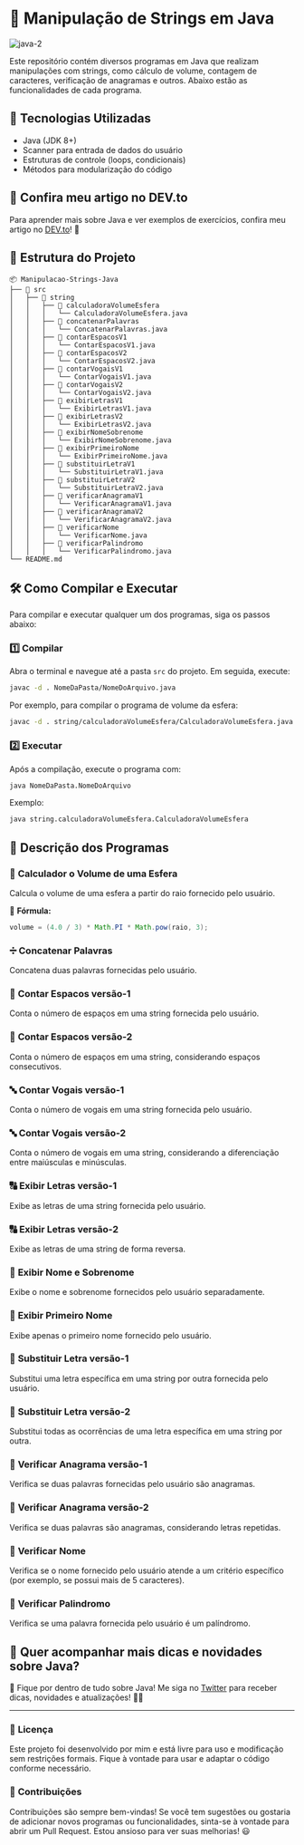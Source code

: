 # 📌 Manipulação de Strings em Java

![java-2](https://github.com/user-attachments/assets/6c1cb886-2e99-4874-afb8-65b9497bf7f2)

Este repositório contém diversos programas em Java que realizam manipulações com strings, 
como cálculo de volume, contagem de caracteres, verificação de anagramas e outros. 
Abaixo estão as funcionalidades de cada programa.

## 🚀 Tecnologias Utilizadas

- Java (JDK 8+)
- Scanner para entrada de dados do usuário
- Estruturas de controle (loops, condicionais)
- Métodos para modularização do código

## 📌 Confira meu artigo no DEV.to

Para aprender mais sobre Java e ver exemplos de exercícios, confira meu artigo no [DEV.to](https://dev.to/vitorpaiola/lista-de-exercicios-basicos-em-java-part-2-5aj2)! 🚀

## 📂 Estrutura do Projeto

```estrutura
📦 Manipulacao-Strings-Java
├── 📁 src
│   ├── 📁 string
│   │   ├── 📁 calculadoraVolumeEsfera
│   │   │   └── CalculadoraVolumeEsfera.java
│   │   ├── 📁 concatenarPalavras
│   │   │   └── ConcatenarPalavras.java
│   │   ├── 📁 contarEspacosV1
│   │   │   └── ContarEspacosV1.java
│   │   ├── 📁 contarEspacosV2
│   │   │   └── ContarEspacosV2.java
│   │   ├── 📁 contarVogaisV1
│   │   │   └── ContarVogaisV1.java
│   │   ├── 📁 contarVogaisV2
│   │   │   └── ContarVogaisV2.java
│   │   ├── 📁 exibirLetrasV1
│   │   │   └── ExibirLetrasV1.java
│   │   ├── 📁 exibirLetrasV2
│   │   │   └── ExibirLetrasV2.java
│   │   ├── 📁 exibirNomeSobrenome
│   │   │   └── ExibirNomeSobrenome.java
│   │   ├── 📁 exibirPrimeiroNome
│   │   │   └── ExibirPrimeiroNome.java
│   │   ├── 📁 substituirLetraV1
│   │   │   └── SubstituirLetraV1.java
│   │   ├── 📁 substituirLetraV2
│   │   │   └── SubstituirLetraV2.java
│   │   ├── 📁 verificarAnagramaV1
│   │   │   └── VerificarAnagramaV1.java
│   │   ├── 📁 verificarAnagramaV2
│   │   │   └── VerificarAnagramaV2.java
│   │   ├── 📁 verificarNome
│   │   │   └── VerificarNome.java
│   │   ├── 📁 verificarPalindromo
│   │   │   └── VerificarPalindromo.java
└── README.md
```

## 🛠️ Como Compilar e Executar

Para compilar e executar qualquer um dos programas, siga os passos abaixo:

### 1️⃣ **Compilar**

Abra o terminal e navegue até a pasta `src` do projeto. Em seguida, execute:

```sh
javac -d . NomeDaPasta/NomeDoArquivo.java
```

Por exemplo, para compilar o programa de volume da esfera:

```sh
javac -d . string/calculadoraVolumeEsfera/CalculadoraVolumeEsfera.java
```

### 2️⃣ **Executar**

Após a compilação, execute o programa com:

```sh
java NomeDaPasta.NomeDoArquivo
```

Exemplo:

```sh
java string.calculadoraVolumeEsfera.CalculadoraVolumeEsfera
```

## 📌 Descrição dos Programas

### 🔵 **Calculador o Volume de uma Esfera**

Calcula o volume de uma esfera a partir do raio fornecido pelo usuário.

📌 **Fórmula:**
```java
volume = (4.0 / 3) * Math.PI * Math.pow(raio, 3);
```

### ➗ **Concatenar Palavras**

Concatena duas palavras fornecidas pelo usuário.

### 🔢 **Contar Espacos versão-1**

Conta o número de espaços em uma string fornecida pelo usuário.

### 🔢 **Contar Espacos versão-2**

Conta o número de espaços em uma string, considerando espaços consecutivos.

### 🔤 **Contar Vogais versão-1**

Conta o número de vogais em uma string fornecida pelo usuário.

### 🔤 **Contar Vogais versão-2**

Conta o número de vogais em uma string, considerando a diferenciação entre maiúsculas e minúsculas.

### 🔠 **Exibir Letras versão-1**

Exibe as letras de uma string fornecida pelo usuário.

### 🔠 **Exibir Letras versão-2**

Exibe as letras de uma string de forma reversa.

### 📝 **Exibir Nome e Sobrenome**

Exibe o nome e sobrenome fornecidos pelo usuário separadamente.

### 📝 **Exibir Primeiro Nome**

Exibe apenas o primeiro nome fornecido pelo usuário.

### 🔄 **Substituir Letra versão-1**

Substitui uma letra específica em uma string por outra fornecida pelo usuário.

### 🔄 **Substituir Letra versão-2**

Substitui todas as ocorrências de uma letra específica em uma string por outra.

### 🔑 **Verificar Anagrama versão-1**

Verifica se duas palavras fornecidas pelo usuário são anagramas.

### 🔑 **Verificar Anagrama versão-2**

Verifica se duas palavras são anagramas, considerando letras repetidas.

### 🧾 **Verificar Nome**

Verifica se o nome fornecido pelo usuário atende a um critério específico (por exemplo, se possui mais de 5 caracteres).

### 🔄 **Verificar Palindromo**

Verifica se uma palavra fornecida pelo usuário é um palíndromo.

## 📌 Quer acompanhar mais dicas e novidades sobre Java?

🔔 Fique por dentro de tudo sobre Java! Me siga no [Twitter](https://x.com/v__souz) para receber dicas, novidades e atualizações! 🚀✨

---

### 📜 **Licença**

Este projeto foi desenvolvido por mim e está livre para uso e modificação sem restrições formais.
Fique à vontade para usar e adaptar o código conforme necessário.

### 🤝 **Contribuições**

Contribuições são sempre bem-vindas! Se você tem sugestões ou gostaria de adicionar novos programas ou funcionalidades,
sinta-se à vontade para abrir um Pull Request. Estou ansioso para ver suas melhorias! 😃
